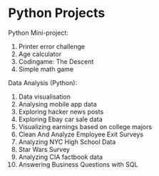 # Python Projects
Python Mini-project:

1. Printer error challenge
2. Age calculator
3. Codingame: The Descent
4. Simple math game

Data Analysis (Python):

1. Data visualisation
2. Analysing mobile app data
3. Exploring hacker news posts
4. Exploring Ebay car sale data
5. Visualizing earnings based on college majors
6. Clean And Analyze Employee Exit Surveys
7. Analyzing NYC High School Data
8. Star Wars Survey
9. Analyzing CIA factbook data
10. Answering Business Questions with SQL
